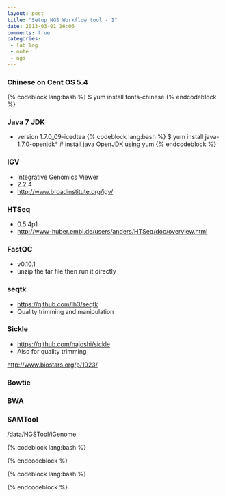 ```yaml
---
layout: post
title: "Setup NGS Workflow tool - 1"
date: 2013-03-01 16:06
comments: true
categories: 
 - lab log
 - note
 - ngs
---
```


### Chinese on Cent OS 5.4
{% codeblock lang:bash %}
$ yum install fonts-chinese
{% endcodeblock %}

### Java 7 JDK
* version 1.7.0_09-icedtea
{% codeblock lang:bash %}
$ yum install java-1.7.0-openjdk*    # install java OpenJDK using yum
{% endcodeblock %}

### IGV
* Integrative Genomics Viewer
* 2.2.4
* <http://www.broadinstitute.org/igv/>

### HTSeq
* 0.5.4p1
* <http://www-huber.embl.de/users/anders/HTSeq/doc/overview.html>


### FastQC
* v0.10.1
* unzip the tar file then run it directly


### seqtk
* <https://github.com/lh3/seqtk>
* Quality trimming and manipulation

### Sickle
* <https://github.com/najoshi/sickle>
* Also for quality trimming

http://www.biostars.org/p/1923/


### Bowtie
### BWA
### SAMTool


/data/NGSTool/iGenome


{% codeblock lang:bash %}

{% endcodeblock %}

{% codeblock lang:bash %}

{% endcodeblock %}